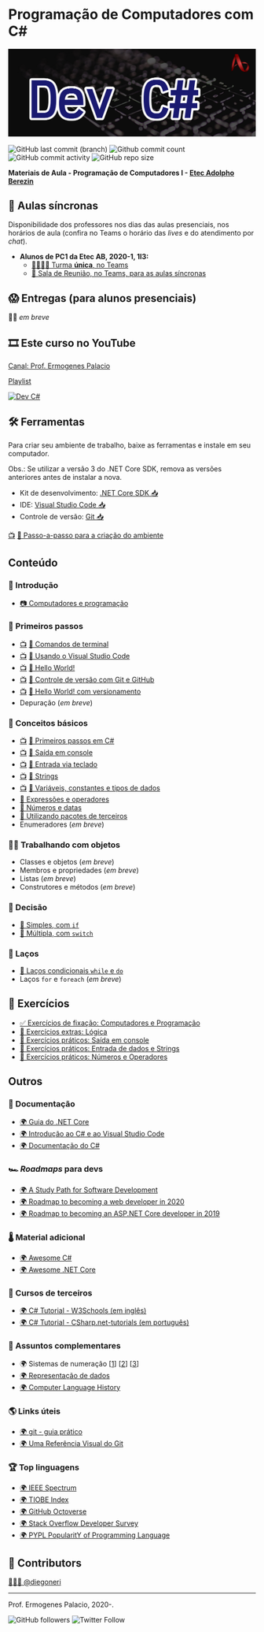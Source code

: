 # Programação de Computadores com C#

![zxczx](content/00%20logo%20github.png)

![GitHub last commit (branch)](https://img.shields.io/github/last-commit/ermogenes/aulas-programacao-csharp/master?label=%C3%BAltima%20atualiza%C3%A7%C3%A3o)
![Github commit count](https://badgen.net/github/commits/ermogenes/aulas-programacao-csharp)
![GitHub commit activity](https://img.shields.io/github/commit-activity/m/ermogenes/aulas-programacao-csharp?label=commits)
![GitHub repo size](https://img.shields.io/github/repo-size/ermogenes/aulas-programacao-csharp?label=tamanho)

**Materiais de Aula - Programação de Computadores I - [Etec Adolpho Berezin](http://eteab.com.br/)**

## 🧭 Aulas síncronas

Disponibilidade dos professores nos dias das aulas presenciais, nos horários de aula (confira no Teams o horário das _lives_ e do atendimento por _chat_).

* **Alunos de PC1 da Etec AB, 2020-1, 1I3:**
  * [👨‍👩‍👧‍👦 Turma **única**, no Teams](https://bit.ly/pc-1I3-teams)
  * [📡 Sala de Reunião, no Teams, para as aulas síncronas](https://bit.ly/pc-aula-sinc)

## 😱 Entregas (para alunos presenciais)

🐌🐌 _em breve_

## 🎞 Este curso no YouTube

[Canal: Prof. Ermogenes Palacio](https://www.youtube.com/channel/UCeRLqYFNV2wPBclJLzbJ2Fw)

[Playlist](https://www.youtube.com/playlist?list=PLk6PnAig6xXKg988f8Ewq1iFm4_ZH9nA5)

<a href="https://www.youtube.com/playlist?list=PLk6PnAig6xXKg988f8Ewq1iFm4_ZH9nA5"><img alt="Dev C#" src="https://img.youtube.com/vi/N_LsPQGtVCI/maxresdefault.jpg" width=240 /><a>

## 🛠 Ferramentas

Para criar seu ambiente de trabalho, baixe as ferramentas e instale em seu computador.

Obs.: Se utilizar a versão 3 do .NET Core SDK, remova as versões anteriores antes de instalar a nova.

* Kit de desenvolvimento: [.NET Core SDK 📥](https://dotnet.microsoft.com/download)
* IDE: [Visual Studio Code 📥](https://code.visualstudio.com/download)
* Controle de versão: [Git 📥](https://git-scm.com/downloads)

 [📺](https://youtu.be/QIK8Tt5m1v0) [📖 Passo-a-passo para a criação do ambiente](content/ambiente.md)

## Conteúdo

### 👔 Introdução

* [📷 Computadores e programação](https://docs.google.com/presentation/d/18qCmMcKVhIM3L_yF0PAjHQBgt6JRTIJIim8F6jGhIPM/edit?usp=sharing)

### 🐢 Primeiros passos

* [📺](https://youtu.be/3H7huG1cEQ4) [📖 Comandos de terminal](content/terminal.md)
* [📺](https://youtu.be/mOtSc3SbavY) [📖 Usando o Visual Studio Code](content/vscode.md)
* [📺](https://youtu.be/WcuOWby6D9Q) [📖 Hello World!](content/helloworld.md)
* [📺](https://youtu.be/8dbglVmDylU) [📖 Controle de versão com Git e GitHub](content/github.md)
* [📺](https://youtu.be/3MrhMXNvLvQ) [📖 Hello World! com versionamento](content/helloworld-git.md)
* Depuração (_em breve_)

### 📌 Conceitos básicos
* [📺](https://youtu.be/ersRRa5ymfo) [📖 Primeiros passos em C#](content/anatomia.md)
* [📺](https://youtu.be/zRzLq1zzb5M) [📖 Saída em console](content/saida-console.md)
* [📺](https://youtu.be/C2CaB2-kEQo) [📖 Entrada via teclado](content/entrada-teclado.md)
* [📺](https://youtu.be/bAfoJV-jc74) [📖 Strings](content/string.md)
* [📺](https://youtu.be/CY6DI7dN29g) [📖 Variáveis, constantes e tipos de dados](content/variaveis.md)
* [📖 Expressões e operadores](content/operadores.md)
* [📖 Números e datas](content/numeros-datas.md)
* [📖 Utilizando pacotes de terceiros](content/pacotes.md)
* Enumeradores (_em breve_)

### 🐱‍👤 Trabalhando com objetos
* Classes e objetos (_em breve_)
* Membros e propriedades (_em breve_)
* Listas (_em breve_)
* Construtores e métodos (_em breve_)

### 🚦 Decisão
* [📖 Simples, com `if`](content/if.md)
* [📖 Múltipla, com `switch`](content/switch.md)

### 🎀 Laços
* [📖 Laços condicionais `while` e `do`](content/while-do.md)
* Laços `for` e `foreach` (_em breve_)

## 🥋 Exercícios

* [✅ Exercícios de fixação: Computadores e Programação](https://forms.gle/mWy8rnAaiTrQfgCbA)
* [🤯 Exercícios extras: Lógica](https://github.com/ermogenes/aulas-logica-programacao/blob/master/exercises/logica_1.MD)
* [🤖 Exercícios práticos: Saída em console](exercises/saida.md)
* [🤖 Exercícios práticos: Entrada de dados e Strings](exercises/entrada-strings.md)
* [🤖 Exercícios práticos: Números e Operadores](exercises/numeros-operadores.md)

<!--

* **Semana 1**: Faça os [exercícios de fixação](https://forms.gle/mWy8rnAaiTrQfgCbA). Se quiser estudar em casa, prepare o ambiente [baixando e instalando](#ferramentas) os softwares indicados.

* **Semana 2**: Faça os exercícios de [saída em console](exercises/saida.md).

* **Semana 3**: Revise os tópicos sobre [git e GitHub](#primeiros-passos). Se ainda não fez, crie sua conta no [GitHub](http://github.com/) e salve os projetos da semana 2 em repositórios remotos.

* **Semana 4**: Leia com atenção os materiais sobre [entrada de dados](content/entrada-teclado.md) e [strings](content/string.md). Faça a [lista de exercícios](exercises/entrada-strings.md).

* **Semana 6**: Leia com atenção os materiais sobre [variáveis, constantes e tipos de dados](content/variaveis.md), [operadores](content/operadores.md) e [números](content/numeros-datas.md). Faça a [lista de exercícios](exercises/numeros-operadores.md).

### 🎮 Atividades extras

* _Semanas 1 e 2_: Quer aprender mais sobre algoritmos? Faça alguns [exercícios de lógica](https://github.com/ermogenes/aulas-logica-programacao/blob/master/exercises/logica_1.MD). O conhecimento será muito útil nas próximas semanas.

* _Curso gratuito de programação da Alura #QuarentenaDev_: se possível, faça! [Site da Alura](https://www.alura.com.br/quarentenadev)

-->

## Outros
### 📜 Documentação

* [🌍 Guia do .NET Core](https://docs.microsoft.com/pt-br/dotnet/core/)
* [🌍 Introdução ao C# e ao Visual Studio Code](https://docs.microsoft.com/pt-br/dotnet/core/tutorials/with-visual-studio-code)
* [🌍 Documentação do C#](https://docs.microsoft.com/pt-br/dotnet/csharp/)

### 🏎 _Roadmaps_ para devs

* [🌍 A Study Path for Software Development](https://github.com/joebew42/study-path)
* [🌍 Roadmap to becoming a web developer in 2020](https://github.com/kamranahmedse/developer-roadmap)
* [🌍 Roadmap to becoming an ASP.NET Core developer in 2019](https://github.com/MoienTajik/AspNetCore-Developer-Roadmap)

### 🌡 Material adicional

* [🌍 Awesome C#](https://github.com/uhub/awesome-c-sharp)
* [🌍 Awesome .NET Core](https://github.com/thangchung/awesome-dotnet-core)

### 🙊 Cursos de terceiros

* [🌍 C# Tutorial - W3Schools (em inglês)](https://www.w3schools.com/cs/)
* [🌍 C# Tutorial - CSharp.net-tutorials (em português)](https://csharp.net-tutorials.com/pt/104/iniciando/introducao/)

### 🦧 Assuntos complementares

* 🌍 Sistemas de numeração [[1](http://www.inf.ufsc.br/~bosco.sobral/downloads/Livro-Java-Como-Programar-Deitel-Ed6/additional/addnlApps/jhtp6_appE_NumberSystems.pdf)] [[2](https://pt.wikibooks.org/wiki/Eletr%C3%B4nica_Digital/Sistemas_de_Numera%C3%A7%C3%A3o)] [[3](http://www.mecaweb.com.br/eletronica/content/e_numeracao)]
* [🌍 Representação de dados](https://www.ntu.edu.sg/home/ehchua/programming/java/DataRepresentation.html)
* [🌍 Computer Language History](https://www.levenez.com/lang/)

### 🌎 Links úteis

* [🌍 git - guia prático](https://rogerdudler.github.io/git-guide/index.pt_BR.html)
* [🌍 Uma Referência Visual do Git](http://marklodato.github.io/visual-git-guide/index-pt.html)

### 🏆 Top linguagens

* [🌍 IEEE Spectrum](https://spectrum.ieee.org/computing/software/the-top-programming-languages-2019)
* [🌍 TIOBE Index](https://www.tiobe.com/tiobe-index/)
* [🌍 GitHub Octoverse](https://octoverse.github.com/#top-languages)
* [🌍 Stack Overflow Developer Survey](https://insights.stackoverflow.com/survey/2019#most-popular-technologies)
* [🌍 PYPL PopularitY of Programming Language](http://pypl.github.io/PYPL.html)

## 💪 Contributors

[👨🏻‍🏫 @diegoneri](https://github.com/diegoneri)

----
Prof. Ermogenes Palacio, 2020-.

![GitHub followers](https://img.shields.io/github/followers/ermogenes?label=seguidores&style=social)
![Twitter Follow](https://img.shields.io/twitter/follow/ermogenes?style=social)
